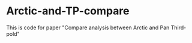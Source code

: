 # Arctic-and-TP-compare
This is code for paper "Compare analysis between Arctic and Pan Third-pold"

